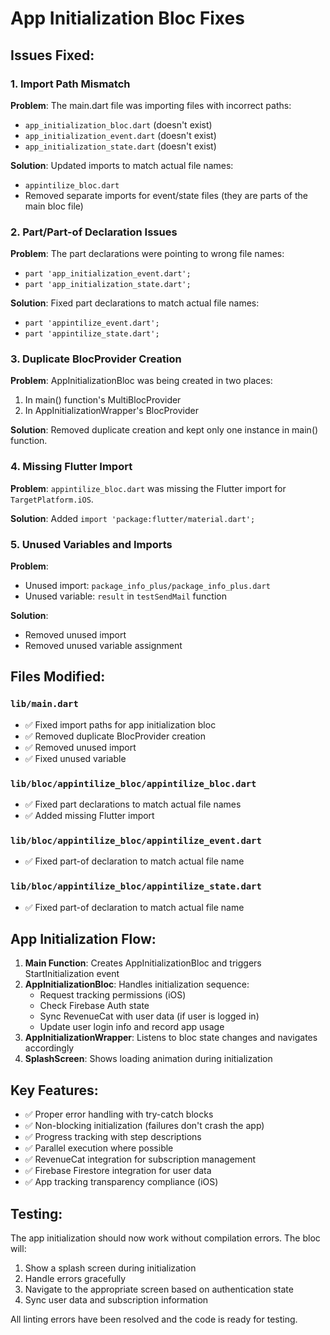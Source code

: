 # App Initialization Bloc Fixes

## Issues Fixed:

### 1. Import Path Mismatch
**Problem**: The main.dart file was importing files with incorrect paths:
- `app_initialization_bloc.dart` (doesn't exist)
- `app_initialization_event.dart` (doesn't exist) 
- `app_initialization_state.dart` (doesn't exist)

**Solution**: Updated imports to match actual file names:
- `appintilize_bloc.dart`
- Removed separate imports for event/state files (they are parts of the main bloc file)

### 2. Part/Part-of Declaration Issues
**Problem**: The part declarations were pointing to wrong file names:
- `part 'app_initialization_event.dart';`
- `part 'app_initialization_state.dart';`

**Solution**: Fixed part declarations to match actual file names:
- `part 'appintilize_event.dart';`
- `part 'appintilize_state.dart';`

### 3. Duplicate BlocProvider Creation
**Problem**: AppInitializationBloc was being created in two places:
1. In main() function's MultiBlocProvider
2. In AppInitializationWrapper's BlocProvider

**Solution**: Removed duplicate creation and kept only one instance in main() function.

### 4. Missing Flutter Import
**Problem**: `appintilize_bloc.dart` was missing the Flutter import for `TargetPlatform.iOS`.

**Solution**: Added `import 'package:flutter/material.dart';`

### 5. Unused Variables and Imports
**Problem**: 
- Unused import: `package_info_plus/package_info_plus.dart`
- Unused variable: `result` in `testSendMail` function

**Solution**: 
- Removed unused import
- Removed unused variable assignment

## Files Modified:

### `lib/main.dart`
- ✅ Fixed import paths for app initialization bloc
- ✅ Removed duplicate BlocProvider creation
- ✅ Removed unused import
- ✅ Fixed unused variable

### `lib/bloc/appintilize_bloc/appintilize_bloc.dart`
- ✅ Fixed part declarations to match actual file names
- ✅ Added missing Flutter import

### `lib/bloc/appintilize_bloc/appintilize_event.dart`
- ✅ Fixed part-of declaration to match actual file name

### `lib/bloc/appintilize_bloc/appintilize_state.dart`
- ✅ Fixed part-of declaration to match actual file name

## App Initialization Flow:

1. **Main Function**: Creates AppInitializationBloc and triggers StartInitialization event
2. **AppInitializationBloc**: Handles initialization sequence:
   - Request tracking permissions (iOS)
   - Check Firebase Auth state
   - Sync RevenueCat with user data (if user is logged in)
   - Update user login info and record app usage
3. **AppInitializationWrapper**: Listens to bloc state changes and navigates accordingly
4. **SplashScreen**: Shows loading animation during initialization

## Key Features:

- ✅ Proper error handling with try-catch blocks
- ✅ Non-blocking initialization (failures don't crash the app)
- ✅ Progress tracking with step descriptions
- ✅ Parallel execution where possible
- ✅ RevenueCat integration for subscription management
- ✅ Firebase Firestore integration for user data
- ✅ App tracking transparency compliance (iOS)

## Testing:

The app initialization should now work without compilation errors. The bloc will:
1. Show a splash screen during initialization
2. Handle errors gracefully
3. Navigate to the appropriate screen based on authentication state
4. Sync user data and subscription information

All linting errors have been resolved and the code is ready for testing.


